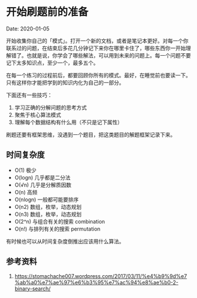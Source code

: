 # 开始刷题前的准备

Date: 2020-01-05

开始收集你自己的「模式」。打开一个新的文档，或者是笔记本更好。对每一个你联系过的问题，在结束后多花几分钟记下来你在哪里卡住了，哪些东西你一开始理解错了。也就是说，你学会了哪些解法，可以用到未来的问题上。每一个问题不要记下太多知识点，至少一个，最多五个。

在每一个练习的过程前后，都要回顾你所有的模式。最好，在睡觉前也要读一下。只有这样你才能把学到的知识内化为自己的一部分。

下面还有一些技巧：

1. 学习正确的分解问题的思考方式
2. 聚焦于核心算法模式
3. 理解每个数据结构有什么用（不只是记下属性）

刷题还要有框架思维，没遇到一个题目，把这类题目的解题框架记录下来。

## 时间复杂度

- O(1) 极少
- O(logn) 几乎都是二分法
- O(√n) 几乎是分解质因数
- O(n) 高频
- O(nlogn) 一般都可能要排序
- O(n2) 数组，枚举，动态规划
- O(n3) 数组，枚举，动态规划
- O(2^n) 与组合有关的搜索 combination
- O(n!) 与排列有关的搜索 permutation

有时候也可以从时间复杂度倒推出应该用什么算法。


## 参考资料

1. https://stomachache007.wordpress.com/2017/03/11/%e4%b9%9d%e7%ab%a0%e7%ae%97%e6%b3%95%e7%ac%94%e8%ae%b0-2-binary-search/